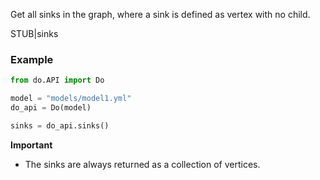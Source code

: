 Get all sinks in the graph, where a sink is defined as vertex with no child.

STUB|sinks

### Example

```python
from do.API import Do

model = "models/model1.yml"
do_api = Do(model)

sinks = do_api.sinks()
```

**Important**
- The sinks are always returned as a collection of vertices.
